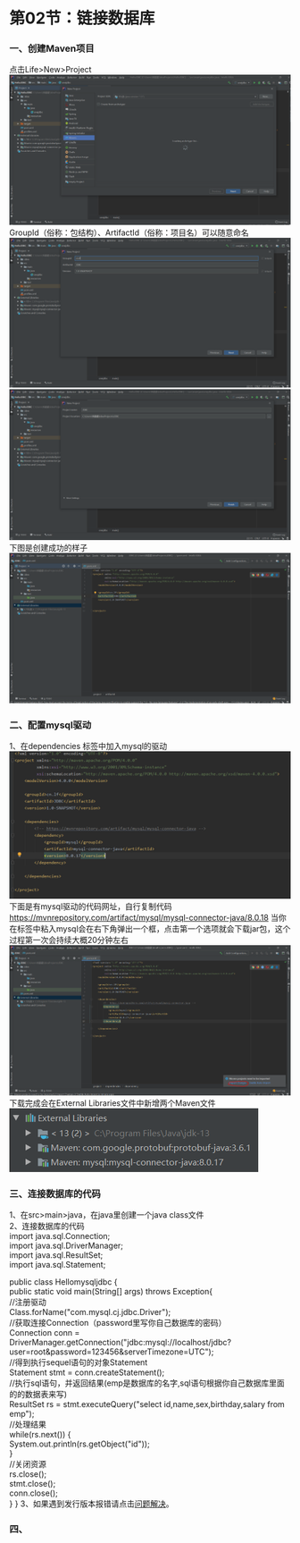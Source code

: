 # 第02节：链接数据库


### 一、创建Maven项目  
点击Life>New>Project  
![hjbl](../images/1002img1.PNG)   
GroupId（俗称：包结构）、ArtifactId（俗称：项目名）可以随意命名
![hjbl](../images/1002img2.PNG)  
![hjbl](../images/1002img3.PNG)  
下图是创建成功的样子
![hjbl](../images/1002img4.PNG)  
### 二、配置mysql驱动
1、在dependencies 标签中加入mysql的驱动
![hjbl](../images/1002img6..PNG)  
下面是有mysql驱动的代码网址，自行复制代码  
https://mvnrepository.com/artifact/mysql/mysql-connector-java/8.0.18
当你在标签中粘入mysql会在右下角弹出一个框，点击第一个选项就会下载jar包，这个过程第一次会持续大概20分钟左右
![hjbl](../images/1002img5.PNG)  
下载完成会在External Libraries文件中新增两个Maven文件  
![hjbl](../images/1002img8.PNG) 
### 三、连接数据库的代码
1、在src>main>java，在java里创建一个java class文件  
2、连接数据库的代码  
import java.sql.Connection;  
import java.sql.DriverManager;  
import java.sql.ResultSet;  
import java.sql.Statement;  

public class Hellomysqljdbc {  
    public static void main(String[] args) throws Exception{  
        //注册驱动  
        Class.forName("com.mysql.cj.jdbc.Driver");  
        //获取连接Connection（password里写你自己数据库的密码）  
        Connection conn = DriverManager.getConnection("jdbc:mysql://localhost/jdbc?user=root&password=123456&serverTimezone=UTC");  
        //得到执行sequel语句的对象Statement  
        Statement stmt = conn.createStatement();  
        //执行sql语句，并返回结果(emp是数据库的名字,sql语句根据你自己数据库里面的的数据表来写)  
        ResultSet rs = stmt.executeQuery("select id,name,sex,birthday,salary from emp");  
        //处理结果  
        while(rs.next()) {  
            System.out.println(rs.getObject("id"));  
        }  
        //关闭资源  
        rs.close();  
        stmt.close();  
        conn.close();  
    }
}
3、如果遇到发行版本报错请点击[问题解决](https://juejin.im/post/5c7fb897518825408d6feb0d)。  
### 四、


